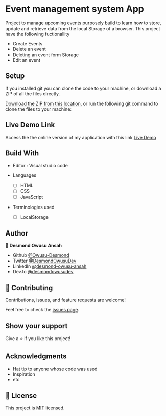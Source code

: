 # Event management system App

Project to manage upcoming events purposely build to learn how to store, update and retrieve data from the local Storage of a browser.
This project have the following fuctionallity

- Create Events
- Delete an event
- Deleting an event form Storage
- Edit an event

## Setup

If you installed git you can clone the code to your machine, or download a ZIP of all the files directly.

[Download the ZIP from this location](https://github.com/Owusu-Desmond/Event-Management-System/archive/refs/heads/main.zip), or run the following [git](https://git-scm.com/downloads) command to clone the files to your machine:

## Live Demo Link

Access the the online version of my application with this link
[Live Demo](https://owusu-desmond.github.io/Event-Management-System/)

## Build With

- Editor : Visual studio code

- Languages

  - [ ] HTML
  - [ ] CSS
  - [ ] JavaScript

- Terminologies used
  - [ ] LocalStorage

## Author

👤 **Desmond Owusu Ansah**

- Github [@Owusu-Desmond](https://github.com/Owusu-Desmond)
- Twitter [@DesmondOwusuDev](https://twitter.com/DesmondOwusuDev)
- LinkedIn [@desmond-owusu-ansah](https://www.linkedin.com/in/desmond-owusu-ansah-09274a223/)
- Dev.to [@desmondowusudev](https://dev.to/desmondowusudev)

## 🤝 Contributing

Contributions, issues, and feature requests are welcome!

Feel free to check the [issues page](https://github.com/Owusu-Desmond/Event-Management-System/issues).

## Show your support

Give a ⭐️ if you like this project!

## Acknowledgments

- Hat tip to anyone whose code was used
- Inspiration
- etc

## 📝 License

This project is [MIT](./LICENSE) licensed.
